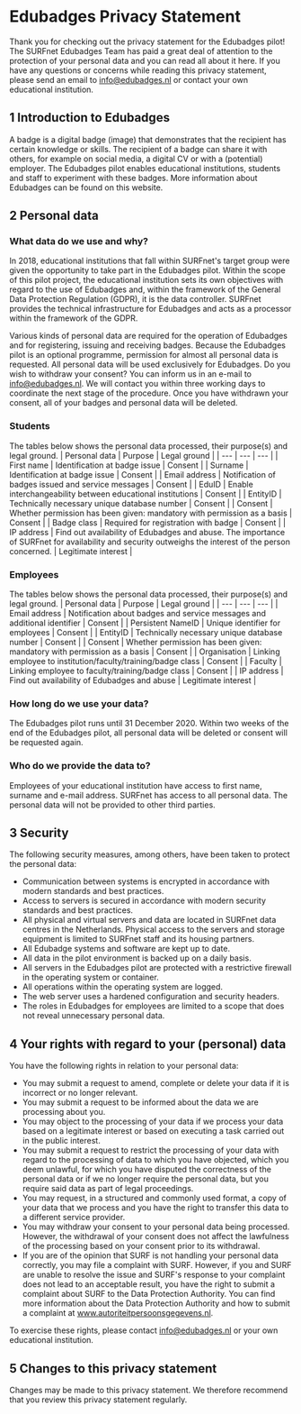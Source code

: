 # Edubadges Privacy Statement
Thank you for checking out the privacy statement for the Edubadges pilot! The SURFnet Edubadges Team has paid a great deal of attention to the protection of your personal data and you can read all about it here. If you have any questions or concerns while reading this privacy statement, please send an email to info@edubadges.nl or contact your own educational institution. 

## 1 Introduction to Edubadges 
A badge is a digital badge (image) that demonstrates that the recipient has certain knowledge or skills. The recipient of a badge can share it with others, for example on social media, a digital CV or with a (potential) employer. The Edubadges pilot enables educational institutions, students and staff to experiment with these badges. More information about Edubadges can be found on this website. 

## 2 Personal data 
### What data do we use and why? 
In 2018, educational institutions that fall within SURFnet's target group were given the opportunity to take part in the Edubadges pilot. Within the scope of this pilot project, the educational institution sets its own objectives with regard to the use of Edubadges and, within the framework of the General Data Protection Regulation (GDPR), it is the data controller. SURFnet provides the technical infrastructure for Edubadges and acts as a processor within the framework of the GDPR.

Various kinds of personal data are required for the operation of Edubadges and for registering, issuing and receiving badges. Because the Edubadges pilot is an optional programme, permission for almost all personal data is requested. All personal data will be used exclusively for Edubadges. Do you wish to withdraw your consent? You can inform us in an e-mail to info@edubadges.nl. We will contact you within three working days to coordinate the next stage of the procedure. Once you have withdrawn your consent, all of your badges and personal data will be deleted. 

### Students
The tables below shows the personal data processed, their purpose(s) and legal ground.
| Personal data | Purpose | Legal ground |
| --- | --- | --- |
| First name | Identification at badge issue | Consent |
| Surname | Identification at badge issue | Consent |
| Email address | Notification of badges issued and service messages | Consent |
| EduID | Enable interchangeability between educational institutions | Consent |
| EntityID | Technically necessary unique database number | Consent |
| Consent | Whether permission has been given: mandatory with permission as a basis | Consent |
| Badge class | Required for registration with badge | Consent |
| IP address | Find out availability of Edubadges and abuse. The importance of SURFnet for availability and security outweighs the interest  of the person concerned. | Legitimate interest |

### Employees
The tables below shows the personal data processed, their purpose(s) and legal ground.
| Personal data | Purpose | Legal ground |
| --- | --- | --- |
| Email address | Notification about badges and service messages and additional identifier | Consent |
| Persistent NameID | Unique identifier for employees | Consent |
| EntityID | Technically necessary unique database number | Consent |
| Consent | Whether permission has been given: mandatory with permission as a basis | Consent |
| Organisation | Linking employee to institution/faculty/training/badge class | Consent |
| Faculty | Linking employee to faculty/training/badge class | Consent |
| IP address | Find out availability of Edubadges and abuse | Legitimate interest |

### How long do we use your data? 
The Edubadges pilot runs until 31 December 2020. Within two weeks of the end of the Edubadges pilot, all personal data will be deleted or consent will be requested again. 

### Who do we provide the data to? 
Employees of your educational institution have access to first name, surname and e-mail address. SURFnet has access to all personal data. The personal data will not be provided to other third parties. 

## 3 Security 
The following security measures, among others, have been taken to protect the personal data:

* Communication between systems is encrypted in accordance with modern standards and best practices. 
* Access to servers is secured in accordance with modern security standards and best practices. 
* All physical and virtual servers and data are located in SURFnet data centres in the Netherlands. Physical access to the servers and storage equipment is limited to SURFnet staff and its housing partners. 
* All Edubadge systems and software are kept up to date. 
* All data in the pilot environment is backed up on a daily basis. 
* All servers in the Edubadges pilot are protected with a restrictive firewall in the operating system or container. 
* All operations within the operating system are logged. 
* The web server uses a hardened configuration and security headers. 
* The roles in Edubadges for employees are limited to a scope that does not reveal unnecessary personal data. 

## 4 Your rights with regard to your (personal) data 
You have the following rights in relation to your personal data: 

* You may submit a request to amend, complete or delete your data if it is incorrect or no longer relevant. 
* You may submit a request to be informed about the data we are processing about you. 
* You may object to the processing of your data if we process your data based on a legitimate interest or based on executing a task carried out in the public interest. 
* You may submit a request to restrict the processing of your data with regard to the processing of data to which you have objected, which you deem unlawful, for which you have disputed the correctness of the personal data or if we no longer require the personal data, but you require said data as part of legal proceedings. 
* You may request, in a structured and commonly used format, a copy of your data that we process and you have the right to transfer this data to a different service provider. 
* You may withdraw your consent to your personal data being processed. However, the withdrawal of your consent does not affect the lawfulness of the processing based on your consent prior to its withdrawal. 
* If you are of the opinion that SURF is not handling your personal data correctly, you may file a complaint with SURF. However, if you and SURF are unable to resolve the issue and SURF's response to your complaint does not lead to an acceptable result, you have the right to submit a complaint about SURF to the Data Protection Authority. You can find more information about the Data Protection Authority and how to submit a complaint at www.autoriteitpersoonsgegevens.nl. 

To exercise these rights, please contact info@edubadges.nl or your own educational institution. 

## 5 Changes to this privacy statement 
Changes may be made to this privacy statement. We therefore recommend that you review this privacy statement regularly.

